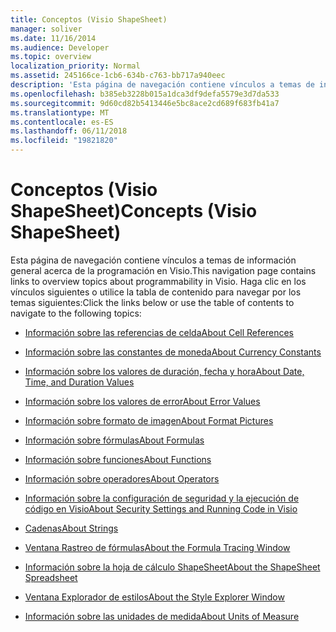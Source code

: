 ```yaml
---
title: Conceptos (Visio ShapeSheet)
manager: soliver
ms.date: 11/16/2014
ms.audience: Developer
ms.topic: overview
localization_priority: Normal
ms.assetid: 245166ce-1cb6-634b-c763-bb717a940eec
description: 'Esta página de navegación contiene vínculos a temas de información general acerca de la programación en Visio. Haga clic en los vínculos siguientes o utilice la tabla de contenido para navegar por los temas siguientes:'
ms.openlocfilehash: b385eb3228b015a1dca3df9defa5579e3d7da533
ms.sourcegitcommit: 9d60cd82b5413446e5bc8ace2cd689f683fb41a7
ms.translationtype: MT
ms.contentlocale: es-ES
ms.lasthandoff: 06/11/2018
ms.locfileid: "19821820"
---
```

# <a name="concepts-visio-shapesheet"></a><span data-ttu-id="4e3fb-104">Conceptos (Visio ShapeSheet)</span><span class="sxs-lookup"><span data-stu-id="4e3fb-104">Concepts (Visio ShapeSheet)</span></span>

<span data-ttu-id="4e3fb-105">Esta página de navegación contiene vínculos a temas de información general acerca de la programación en Visio.</span><span class="sxs-lookup"><span data-stu-id="4e3fb-105">This navigation page contains links to overview topics about programmability in Visio.</span></span> <span data-ttu-id="4e3fb-106">Haga clic en los vínculos siguientes o utilice la tabla de contenido para navegar por los temas siguientes:</span><span class="sxs-lookup"><span data-stu-id="4e3fb-106">Click the links below or use the table of contents to navigate to the following topics:</span></span>
  
- [<span data-ttu-id="4e3fb-107">Información sobre las referencias de celda</span><span class="sxs-lookup"><span data-stu-id="4e3fb-107">About Cell References</span></span>](about-cell-references.md)
    
- [<span data-ttu-id="4e3fb-108">Información sobre las constantes de moneda</span><span class="sxs-lookup"><span data-stu-id="4e3fb-108">About Currency Constants</span></span>](about-currency-constants.md)
    
- [<span data-ttu-id="4e3fb-109">Información sobre los valores de duración, fecha y hora</span><span class="sxs-lookup"><span data-stu-id="4e3fb-109">About Date, Time, and Duration Values</span></span>](about-date-time-and-duration-values.md)
    
- [<span data-ttu-id="4e3fb-110">Información sobre los valores de error</span><span class="sxs-lookup"><span data-stu-id="4e3fb-110">About Error Values</span></span>](about-error-values.md)
    
- [<span data-ttu-id="4e3fb-111">Información sobre formato de imagen</span><span class="sxs-lookup"><span data-stu-id="4e3fb-111">About Format Pictures</span></span>](about-format-pictures.md)
    
- [<span data-ttu-id="4e3fb-112">Información sobre fórmulas</span><span class="sxs-lookup"><span data-stu-id="4e3fb-112">About Formulas</span></span>](about-formulas.md)
    
- [<span data-ttu-id="4e3fb-113">Información sobre funciones</span><span class="sxs-lookup"><span data-stu-id="4e3fb-113">About Functions</span></span>](about-functions.md)
    
- [<span data-ttu-id="4e3fb-114">Información sobre operadores</span><span class="sxs-lookup"><span data-stu-id="4e3fb-114">About Operators</span></span>](about-operators.md)
    
- [<span data-ttu-id="4e3fb-115">Información sobre la configuración de seguridad y la ejecución de código en Visio</span><span class="sxs-lookup"><span data-stu-id="4e3fb-115">About Security Settings and Running Code in Visio</span></span>](about-security-settings-and-running-code-in-visio-shapesheet.md)
    
- [<span data-ttu-id="4e3fb-116">Cadenas</span><span class="sxs-lookup"><span data-stu-id="4e3fb-116">About Strings</span></span>](about-strings.md)
    
- [<span data-ttu-id="4e3fb-117">Ventana Rastreo de fórmulas</span><span class="sxs-lookup"><span data-stu-id="4e3fb-117">About the Formula Tracing Window</span></span>](about-the-formula-tracing-window.md)
    
- [<span data-ttu-id="4e3fb-118">Información sobre la hoja de cálculo ShapeSheet</span><span class="sxs-lookup"><span data-stu-id="4e3fb-118">About the ShapeSheet Spreadsheet</span></span>](about-the-shapesheet-spreadsheet.md)
    
- [<span data-ttu-id="4e3fb-119">Ventana Explorador de estilos</span><span class="sxs-lookup"><span data-stu-id="4e3fb-119">About the Style Explorer Window</span></span>](about-the-style-explorer-window.md)
    
- [<span data-ttu-id="4e3fb-120">Información sobre las unidades de medida</span><span class="sxs-lookup"><span data-stu-id="4e3fb-120">About Units of Measure</span></span>](about-units-of-measure-visio-shapesheet-reference.md)
    

